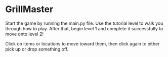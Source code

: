 # GrillMaster

Start the game by running the main.py file. Use the tutorial level to walk you through how to play. After that, begin level 1 and complete it successfully to move onto level 2! 

Click on items or locations to move toward them, then click again to either pick up or drop something off. 
